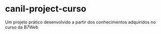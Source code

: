 # canil-project-curso
Um projeto prático desenvolvido a partir dos conhecimentos adquiridos no curso da B7Web
